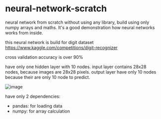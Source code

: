 # neural-network-scratch

neural network from scratch without using any library, build using only numpy arrays and maths.
It's a good demonstration how neural networks works from inside.

this neural network is build for digit dataset https://www.kaggle.com/competitions/digit-recognizer

cross validation accuracy is over 90%

have only one hidden layer with 10 nodes.
input layer contains 28x28 nodes, because images are 28x28 pixels.
output layer have only 10 nodes because their are only 10 node to predict.

![image](https://user-images.githubusercontent.com/43581470/171636220-f16da050-b682-4756-b006-470cbea7907d.png)

have only 2 dependencies:
- pandas: for loading data
- numpy: for array calculation
